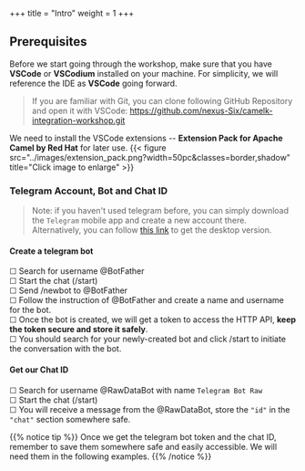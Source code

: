 +++
title = "Intro"
weight = 1
+++

## Prerequisites
Before we start going through the workshop, make sure that you have **VSCode** or **VSCodium** installed on your machine.
For simplicity, we will reference the IDE as **VSCode** going forward.
> If you are familiar with Git, you can clone following GitHub Repository and open it with VSCode:
> https://github.com/nexus-Six/camelk-integration-workshop.git

We need to install the VSCode extensions -- **Extension Pack for Apache Camel by Red Hat** for later use.
{{< figure src="../images/extension_pack.png?width=50pc&classes=border,shadow" title="Click image to enlarge" >}}

### Telegram Account, Bot and Chat ID

> Note: if you haven't used telegram before, you can simply download the `Telegram` mobile app and create a new account there.  
Alternatively, you can follow [this link](https://telegram.org/) to get the desktop version. 

#### Create a telegram bot
&#9744; Search for username @BotFather \
&#9744; Start the chat (/start) \
&#9744; Send /newbot to @BotFather \
&#9744; Follow the instruction of @BotFather and create a name and username for the bot. \
&#9744; Once the bot is created, we will get a token to access the HTTP API, **keep the token secure and store it safely**. \
&#9744; You should search for your newly-created bot and click /start to initiate the conversation with the bot.

#### Get our Chat ID
&#9744; Search for username @RawDataBot with name `Telegram Bot Raw` \
&#9744; Start the chat (/start) \
&#9744; You will receive a message from the @RawDataBot, store the `"id"` in the `"chat"` section somewhere safe. 

{{% notice tip %}}
Once we get the telegram bot token and the chat ID, remember to save them somewhere safe and easily accessible. We will need them in the following examples.
{{% /notice %}}